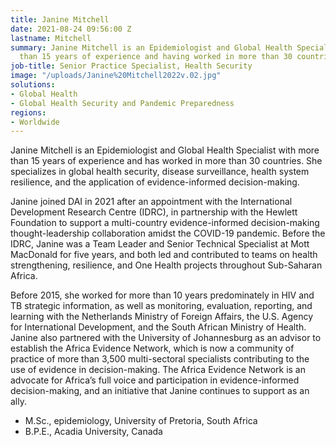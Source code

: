 ```yaml
---
title: Janine Mitchell
date: 2021-08-24 09:56:00 Z
lastname: Mitchell
summary: Janine Mitchell is an Epidemiologist and Global Health Specialist with more
  than 15 years of experience and having worked in more than 30 countries.
job-title: Senior Practice Specialist, Health Security
image: "/uploads/Janine%20Mitchell2022v.02.jpg"
solutions:
- Global Health
- Global Health Security and Pandemic Preparedness
regions:
- Worldwide
---
```


Janine Mitchell is an Epidemiologist and Global Health Specialist with more than 15 years of experience and has worked in more than 30 countries. She specializes in global health security, disease surveillance, health system resilience, and the application of evidence-informed decision-making. 

Janine joined DAI in 2021 after an appointment with the International Development Research Centre (IDRC), in partnership with the Hewlett Foundation to support a multi-country evidence-informed decision-making thought-leadership collaboration amidst the COVID-19 pandemic. Before the IDRC, Janine was a Team Leader and Senior Technical Specialist at Mott MacDonald for five years, and both led and contributed to teams on health strengthening, resilience, and One Health projects throughout Sub-Saharan Africa. 

Before 2015, she worked for more than 10 years predominately in HIV and TB strategic information, as well as monitoring, evaluation, reporting, and learning with the Netherlands Ministry of Foreign Affairs, the U.S. Agency for International Development, and the South African Ministry of Health. Janine also partnered with the University of Johannesburg as an advisor to establish the Africa Evidence Network, which is now a community of practice of more than 3,500 multi-sectoral specialists contributing to the use of evidence in decision-making. The Africa Evidence Network is an advocate for Africa’s full voice and participation in evidence-informed decision-making, and an initiative that Janine continues to support as an ally.

* M.Sc., epidemiology, University of Pretoria, South Africa
* B.P.E., Acadia University, Canada